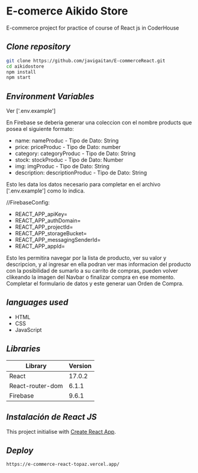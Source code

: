 # E-comerce Aikido Store
E-commerce project for practice of course of React js in CoderHouse

## _Clone repository_
```sh
git clone https://github.com/javigaitan/E-commerceReact.git
cd aikidostore
npm install
npm start
```
## _Environment Variables_

Ver ['.env.example']

En Firebase se deberia generar una coleccion con el nombre products que posea el siguiente formato:

- name: nameProduc - Tipo de Dato: String
- price: priceProduc - Tipo de Dato: number
- category: categoryProduc - Tipo de Dato: String
- stock: stockProduc - Tipo de Dato: Number
- img: imgProduc - Tipo de Dato: String
- description: descriptionProduc - Tipo de Dato: String

Esto les data los datos necesario para completar en el archivo ['.env.example'] como lo indica.

//FirebaseConfig:

- REACT_APP_apiKey=
- REACT_APP_authDomain=
- REACT_APP_projectId=
- REACT_APP_storageBucket=
- REACT_APP_messagingSenderId=
- REACT_APP_appId=


Esto les permitira navegar por la lista de producto, ver su valor y descripcion, y al ingresar en ella podran ver mas informacion del producto con la posibilidad de sumarlo a su carrito de compras, pueden volver clikeando la imagen del Navbar o finalizar compra en ese momento. Completar el formulario de datos y este generar uan Orden de Compra. 



## _languages ​​used_

- HTML
- CSS
- JavaScript	

## _Libraries_
| Library | Version 
| ------ | ------ |
| React | 17.0.2 
| React-router-dom | 6.1.1 
| Firebase | 9.6.1 | 



## _Instalación de React JS_

This project initialise with [Create React App](https://github.com/facebook/create-react-app).



## _Deploy_
```sh
https://e-commerce-react-topaz.vercel.app/
```
